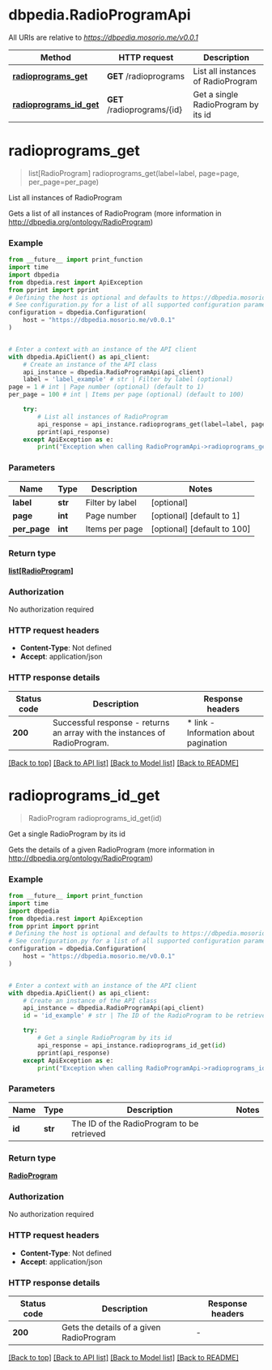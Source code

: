 # dbpedia.RadioProgramApi

All URIs are relative to *https://dbpedia.mosorio.me/v0.0.1*

Method | HTTP request | Description
------------- | ------------- | -------------
[**radioprograms_get**](RadioProgramApi.md#radioprograms_get) | **GET** /radioprograms | List all instances of RadioProgram
[**radioprograms_id_get**](RadioProgramApi.md#radioprograms_id_get) | **GET** /radioprograms/{id} | Get a single RadioProgram by its id


# **radioprograms_get**
> list[RadioProgram] radioprograms_get(label=label, page=page, per_page=per_page)

List all instances of RadioProgram

Gets a list of all instances of RadioProgram (more information in http://dbpedia.org/ontology/RadioProgram)

### Example

```python
from __future__ import print_function
import time
import dbpedia
from dbpedia.rest import ApiException
from pprint import pprint
# Defining the host is optional and defaults to https://dbpedia.mosorio.me/v0.0.1
# See configuration.py for a list of all supported configuration parameters.
configuration = dbpedia.Configuration(
    host = "https://dbpedia.mosorio.me/v0.0.1"
)


# Enter a context with an instance of the API client
with dbpedia.ApiClient() as api_client:
    # Create an instance of the API class
    api_instance = dbpedia.RadioProgramApi(api_client)
    label = 'label_example' # str | Filter by label (optional)
page = 1 # int | Page number (optional) (default to 1)
per_page = 100 # int | Items per page (optional) (default to 100)

    try:
        # List all instances of RadioProgram
        api_response = api_instance.radioprograms_get(label=label, page=page, per_page=per_page)
        pprint(api_response)
    except ApiException as e:
        print("Exception when calling RadioProgramApi->radioprograms_get: %s\n" % e)
```

### Parameters

Name | Type | Description  | Notes
------------- | ------------- | ------------- | -------------
 **label** | **str**| Filter by label | [optional] 
 **page** | **int**| Page number | [optional] [default to 1]
 **per_page** | **int**| Items per page | [optional] [default to 100]

### Return type

[**list[RadioProgram]**](RadioProgram.md)

### Authorization

No authorization required

### HTTP request headers

 - **Content-Type**: Not defined
 - **Accept**: application/json

### HTTP response details
| Status code | Description | Response headers |
|-------------|-------------|------------------|
**200** | Successful response - returns an array with the instances of RadioProgram. |  * link - Information about pagination <br>  |

[[Back to top]](#) [[Back to API list]](../README.md#documentation-for-api-endpoints) [[Back to Model list]](../README.md#documentation-for-models) [[Back to README]](../README.md)

# **radioprograms_id_get**
> RadioProgram radioprograms_id_get(id)

Get a single RadioProgram by its id

Gets the details of a given RadioProgram (more information in http://dbpedia.org/ontology/RadioProgram)

### Example

```python
from __future__ import print_function
import time
import dbpedia
from dbpedia.rest import ApiException
from pprint import pprint
# Defining the host is optional and defaults to https://dbpedia.mosorio.me/v0.0.1
# See configuration.py for a list of all supported configuration parameters.
configuration = dbpedia.Configuration(
    host = "https://dbpedia.mosorio.me/v0.0.1"
)


# Enter a context with an instance of the API client
with dbpedia.ApiClient() as api_client:
    # Create an instance of the API class
    api_instance = dbpedia.RadioProgramApi(api_client)
    id = 'id_example' # str | The ID of the RadioProgram to be retrieved

    try:
        # Get a single RadioProgram by its id
        api_response = api_instance.radioprograms_id_get(id)
        pprint(api_response)
    except ApiException as e:
        print("Exception when calling RadioProgramApi->radioprograms_id_get: %s\n" % e)
```

### Parameters

Name | Type | Description  | Notes
------------- | ------------- | ------------- | -------------
 **id** | **str**| The ID of the RadioProgram to be retrieved | 

### Return type

[**RadioProgram**](RadioProgram.md)

### Authorization

No authorization required

### HTTP request headers

 - **Content-Type**: Not defined
 - **Accept**: application/json

### HTTP response details
| Status code | Description | Response headers |
|-------------|-------------|------------------|
**200** | Gets the details of a given RadioProgram |  -  |

[[Back to top]](#) [[Back to API list]](../README.md#documentation-for-api-endpoints) [[Back to Model list]](../README.md#documentation-for-models) [[Back to README]](../README.md)

